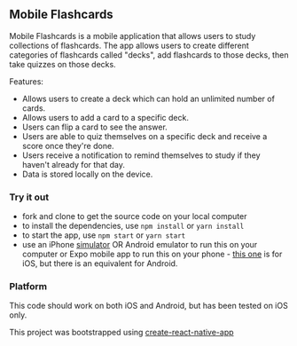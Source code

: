 ## Mobile Flashcards

Mobile Flashcards is a mobile application that allows users to study collections of flashcards. The app allows users to create different categories of flashcards called "decks", add flashcards to those decks, then take quizzes on those decks.  

Features:
* Allows users to create a deck which can hold an unlimited number of cards.
* Allows users to add a card to a specific deck.
* Users can flip a card to see the answer.
* Users are able to quiz themselves on a specific deck and receive a score once they're done.
* Users receive a notification to remind themselves to study if they haven't already for that day.
* Data is stored locally on the device.

### Try it out

* fork and clone to get the source code on your local computer
* to install the dependencies, use `npm install` or `yarn install`
* to start the app, use `npm start` or `yarn start`
* use an iPhone [simulator](https://developer.apple.com/xcode/) OR Android emulator to run this on your computer or Expo mobile app to run this on your phone - [this one](https://itunes.apple.com/app/apple-store/id982107779) is for iOS, but there is an equivalent for Android.

### Platform

This code should work on both iOS and Android, but has been tested on iOS only.

This project was bootstrapped using [create-react-native-app](https://github.com/react-community/create-react-native-app)
